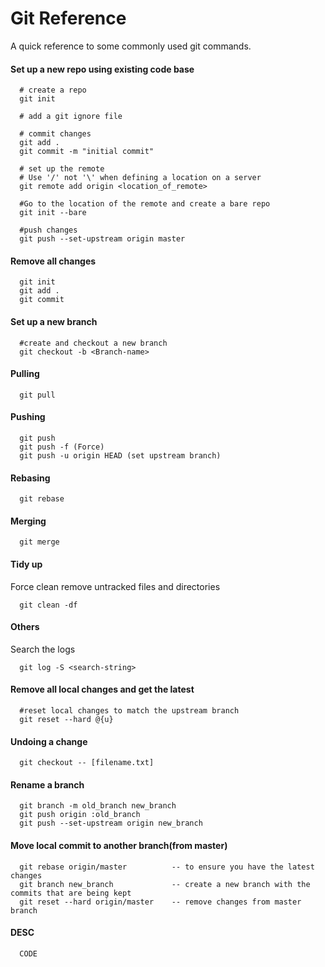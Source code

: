 # Git Reference
A quick reference to some commonly used git commands.

#### Set up a new repo using existing code base
```Shell
  # create a repo
  git init
  
  # add a git ignore file
  
  # commit changes
  git add .
  git commit -m "initial commit"
  
  # set up the remote
  # Use '/' not '\' when defining a location on a server
  git remote add origin <location_of_remote>
  
  #Go to the location of the remote and create a bare repo
  git init --bare
  
  #push changes
  git push --set-upstream origin master
```

#### Remove all changes
``` 
  git init
  git add .
  git commit
```

#### Set up a new branch
```Shell
  #create and checkout a new branch
  git checkout -b <Branch-name>
```

#### Pulling
```
  git pull
```


#### Pushing
```
  git push
  git push -f (Force)
  git push -u origin HEAD (set upstream branch)
```

#### Rebasing
```
  git rebase 
```

#### Merging
```
  git merge 
```

#### Tidy up 
Force clean remove untracked files and directories
```
  git clean -df
```

#### Others 
Search the logs
```
  git log -S <search-string>
```

#### Remove all local changes and get the latest
```Shell
  #reset local changes to match the upstream branch
  git reset --hard @{u}
```

#### Undoing a change
```
  git checkout -- [filename.txt]
```
#### Rename a branch
```
  git branch -m old_branch new_branch
  git push origin :old_branch  
  git push --set-upstream origin new_branch
```

#### Move local commit to another branch(from master)
```
  git rebase origin/master          -- to ensure you have the latest changes
  git branch new_branch             -- create a new branch with the commits that are being kept
  git reset --hard origin/master    -- remove changes from master branch
```

#### DESC
```
  CODE
```

